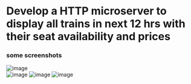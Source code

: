 # Develop a HTTP microserver to display all trains in next 12 hrs with their seat availability and prices

### some screenshots
![image](https://github.com/dhirajmishra98/20051839/assets/95682044/0df0b5a7-38a8-4dcb-8d27-447270c64d6e)
<br>
![image](https://github.com/dhirajmishra98/20051839/assets/95682044/9126dc4a-ac7c-4220-8849-954aa3dc69ff)
![image](https://github.com/dhirajmishra98/20051839/assets/95682044/c719ac6c-2680-4a7e-a54f-fb30b55424c1)
![image](https://github.com/dhirajmishra98/20051839/assets/95682044/015b7546-6b35-457c-8254-2d62e3996897)




